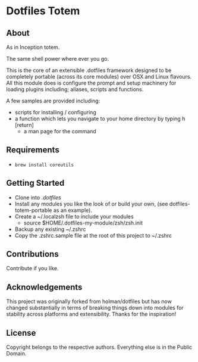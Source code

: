 # Dotfiles Totem



## About

As in Inception totem.

The same shell power where ever you go.

This is the core of an extensible .dotfiles framework designed to be completely portable (across its core modules) over OSX and Linux flavours.  All this module does is configure the prompt and setup machinery for loading plugins including; aliases, scripts and functions.

A few samples are provided including:

* scripts for installing / configuring
* a function which lets you navigate to your home directory by typing h [return]
    * a man page for the command



## Requirements

* `brew install coreutils`



## Getting Started

* Clone into *.dotfiles*
* Install any modules you like the look of or build your own, (see dotfiles-totem-portable as an example).
* Create a ~/.localzsh file to include your modules
    * source $HOME/.dotfiles-my-module/zsh/zsh.init
* Backup any existing ~/.zshrc
* Copy the .zshrc.sample file at the root of this project to ~/.zshrc



## Contributions

Contribute if you like.



## Acknowledgements

This project was originally forked from holman/dotfiles but has now changed substantially in terms of breaking things down into modules for stability across platforms and extensibility.  Thanks for the inspiration!


## License

Copyright belongs to the respective authors.  Everything else is in the
Public Domain.
